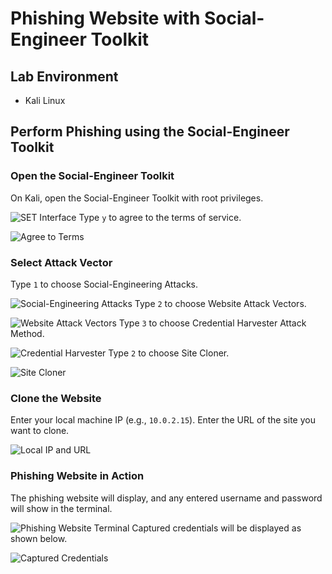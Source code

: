 # Phishing Website with Social-Engineer Toolkit

## Lab Environment
- Kali Linux

## Perform Phishing using the Social-Engineer Toolkit

### Open the Social-Engineer Toolkit
On Kali, open the Social-Engineer Toolkit with root privileges.

![SET Interface](https://github.com/pinhers/Ethical-Hacking/assets/145346889/10913876-c204-4c69-8ee3-ff77e27200dc)
Type `y` to agree to the terms of service.

![Agree to Terms](https://github.com/pinhers/Ethical-Hacking/assets/145346889/deaaa4e8-5d6e-47c7-a385-fe88f97b2101)

### Select Attack Vector
Type `1` to choose Social-Engineering Attacks.

![Social-Engineering Attacks](https://github.com/pinhers/Ethical-Hacking/assets/145346889/8f7b57f7-fcb4-407e-8eb6-6f344f6ce219)
Type `2` to choose Website Attack Vectors.

![Website Attack Vectors](https://github.com/pinhers/Ethical-Hacking/assets/145346889/b4fb9294-6553-4dac-8740-13c35554c6ca)
Type `3` to choose Credential Harvester Attack Method.

![Credential Harvester](https://github.com/pinhers/Ethical-Hacking/assets/145346889/d8d39c58-ca0c-44fa-9106-6fa6f58d3cce)
Type `2` to choose Site Cloner.

![Site Cloner](https://github.com/pinhers/Ethical-Hacking/assets/145346889/8f12128c-74a7-4b31-b6b6-9fbe8b55282d)

### Clone the Website
Enter your local machine IP (e.g., `10.0.2.15`).
Enter the URL of the site you want to clone.

![Local IP and URL](https://github.com/pinhers/Ethical-Hacking/assets/145346889/be715e9e-ee94-455a-9875-e427c40b2d2c)

### Phishing Website in Action
The phishing website will display, and any entered username and password will show in the terminal.

![Phishing Website Terminal](https://github.com/pinhers/Ethical-Hacking/assets/145346889/f1d98370-11ad-4ccd-a858-574a663c09f7)
Captured credentials will be displayed as shown below.

![Captured Credentials](https://github.com/pinhers/Ethical-Hacking/assets/145346889/a192a15f-1a98-41e3-8006-34e0222f6dd1)
